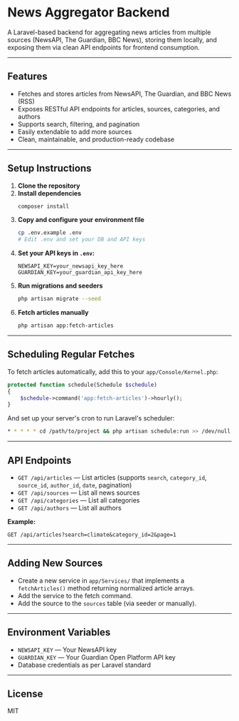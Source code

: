 # News Aggregator Backend

A Laravel-based backend for aggregating news articles from multiple sources (NewsAPI, The Guardian, BBC News), storing them locally, and exposing them via clean API endpoints for frontend consumption.

---

## Features
- Fetches and stores articles from NewsAPI, The Guardian, and BBC News (RSS)
- Exposes RESTful API endpoints for articles, sources, categories, and authors
- Supports search, filtering, and pagination
- Easily extendable to add more sources
- Clean, maintainable, and production-ready codebase

---

## Setup Instructions

1. **Clone the repository**
2. **Install dependencies**
   ```bash
   composer install
   ```
3. **Copy and configure your environment file**
   ```bash
   cp .env.example .env
   # Edit .env and set your DB and API keys
   ```
4. **Set your API keys in `.env`:**
   ```env
   NEWSAPI_KEY=your_newsapi_key_here
   GUARDIAN_KEY=your_guardian_api_key_here
   ```
5. **Run migrations and seeders**
   ```bash
   php artisan migrate --seed
   ```
6. **Fetch articles manually**
   ```bash
   php artisan app:fetch-articles
   ```

---

## Scheduling Regular Fetches
To fetch articles automatically, add this to your `app/Console/Kernel.php`:
```php
protected function schedule(Schedule $schedule)
{
    $schedule->command('app:fetch-articles')->hourly();
}
```
And set up your server's cron to run Laravel's scheduler:
```bash
* * * * * cd /path/to/project && php artisan schedule:run >> /dev/null 2>&1
```

---

## API Endpoints

- `GET /api/articles` — List articles (supports `search`, `category_id`, `source_id`, `author_id`, `date`, pagination)
- `GET /api/sources` — List all news sources
- `GET /api/categories` — List all categories
- `GET /api/authors` — List all authors

**Example:**
```
GET /api/articles?search=climate&category_id=2&page=1
```

---

## Adding New Sources
- Create a new service in `app/Services/` that implements a `fetchArticles()` method returning normalized article arrays.
- Add the service to the fetch command.
- Add the source to the `sources` table (via seeder or manually).

---

## Environment Variables
- `NEWSAPI_KEY` — Your NewsAPI key
- `GUARDIAN_KEY` — Your Guardian Open Platform API key
- Database credentials as per Laravel standard

---

## License
MIT
